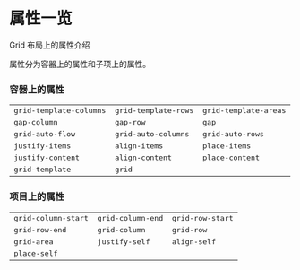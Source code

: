 # 属性一览

Grid 布局上的属性介绍

属性分为容器上的属性和子项上的属性。

### 容器上的属性

| | | |
| --- | --- | --- |
| <kbd>grid-template-columns</kbd> | <kbd>grid-template-rows</kbd> | <kbd>grid-template-areas</kbd>
| <kbd>gap-column</kbd> |  <kbd>gap-row</kbd> | <kbd>gap</kbd> |
| <kbd>grid-auto-flow</kbd> | <kbd>grid-auto-columns</kbd> | <kbd>grid-auto-rows</kbd>
| <kbd>justify-items</kbd> | <kbd>align-items</kbd> | <kbd>place-items</kbd> |
| <kbd>justify-content</kbd> | <kbd>align-content</kbd> | <kbd>place-content</kbd> |
| <kbd>grid-template</kbd> | <kbd>grid</kbd>|

### 项目上的属性

| | | |
| --- | --- | --- |
| <kbd>grid-column-start</kbd> | <kbd>grid-column-end</kbd> | <kbd>grid-row-start</kbd> |
| <kbd>grid-row-end</kbd> | <kbd>grid-column</kbd> | <kbd>grid-row</kbd> |
| <kbd>grid-area</kbd> | <kbd>justify-self</kbd> | <kbd>align-self</kbd> |
| <kbd>place-self</kbd> |

<!--
有没有一丝丝的害怕
-->

